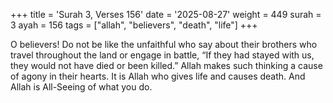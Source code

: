+++
title = 'Surah 3, Verses 156'
date = '2025-08-27'
weight = 449
surah = 3
ayah = 156
tags = ["allah", "believers", "death", "life"]
+++

O believers! Do not be like the unfaithful who say about their brothers who travel throughout the land or engage in battle, “If they had stayed with us, they would not have died or been killed.” Allah makes such thinking a cause of agony in their hearts. It is Allah who gives life and causes death. And Allah is All-Seeing of what you do.
